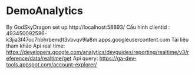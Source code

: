 # DemoAnalytics
By GodSkyDragon
set up http://localhost:58893/
Cấu hình clientid : 493450092586-k3jia3f47oc7hbhrbemdt3vbvqv9la8m.apps.googleusercontent.com
Tài liệu tham khảo
Api real time: https://developers.google.com/analytics/devguides/reporting/realtime/v3/reference/data/realtime/get
Api query: https://ga-dev-tools.appspot.com/account-explorer/
